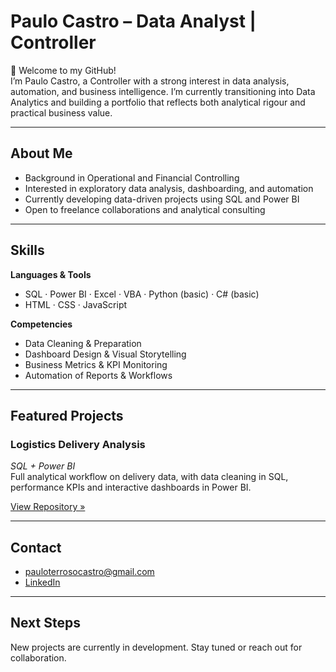 # Paulo Castro – Data Analyst | Controller

👋 Welcome to my GitHub!  
I’m Paulo Castro, a Controller with a strong interest in data analysis, automation, and business intelligence. I’m currently transitioning into Data Analytics and building a portfolio that reflects both analytical rigour and practical business value.

---

## About Me

- Background in Operational and Financial Controlling  
- Interested in exploratory data analysis, dashboarding, and automation  
- Currently developing data-driven projects using SQL and Power BI  
- Open to freelance collaborations and analytical consulting

---

## Skills

**Languages & Tools**  
- SQL · Power BI · Excel · VBA · Python (basic) · C# (basic)  
- HTML · CSS · JavaScript

**Competencies**  
- Data Cleaning & Preparation  
- Dashboard Design & Visual Storytelling  
- Business Metrics & KPI Monitoring  
- Automation of Reports & Workflows  

---

## Featured Projects

### Logistics Delivery Analysis  
*SQL + Power BI*  
Full analytical workflow on delivery data, with data cleaning in SQL, performance KPIs and interactive dashboards in Power BI.

[View Repository »](https://github.com/Dikkas/logistics-delivery-analysis-sql-powerbi)

---

## Contact

- pauloterrosocastro@gmail.com  
- [LinkedIn](https://www.linkedin.com/in/pauloterrosocastro/)

---

## Next Steps

New projects are currently in development. Stay tuned or reach out for collaboration.
